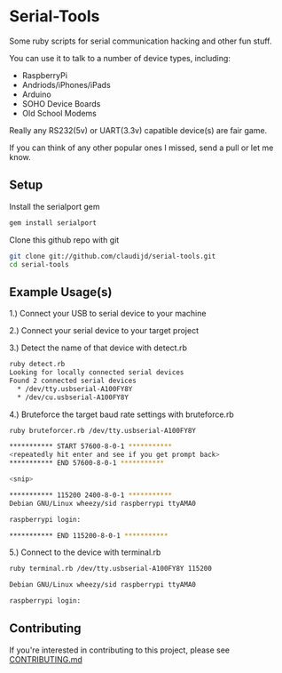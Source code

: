# Serial-Tools

Some ruby scripts for serial communication hacking and other fun stuff.

You can use it to talk to a number of device types, including:

- RaspberryPi
- Andriods/iPhones/iPads
- Arduino
- SOHO Device Boards
- Old School Modems

Really any RS232(5v) or UART(3.3v) capatible device(s) are fair game.

If you can think of any other popular ones I missed, send a pull or let me know.

## Setup

Install the serialport gem

```bash
gem install serialport
```

Clone this github repo with git

```bash
git clone git://github.com/claudijd/serial-tools.git
cd serial-tools
```

## Example Usage(s)

1.) Connect your USB to serial device to your machine

2.) Connect your serial device to your target project

3.) Detect the name of that device with detect.rb

```bash
ruby detect.rb
Looking for locally connected serial devices
Found 2 connected serial devices
  * /dev/tty.usbserial-A100FY8Y
  * /dev/cu.usbserial-A100FY8Y
```

4.) Bruteforce the target baud rate settings with bruteforce.rb

```bash
ruby bruteforcer.rb /dev/tty.usbserial-A100FY8Y

*********** START 57600-8-0-1 ***********
<repeatedly hit enter and see if you get prompt back>
*********** END 57600-8-0-1 ***********

<snip>

*********** 115200 2400-8-0-1 ***********
Debian GNU/Linux wheezy/sid raspberrypi ttyAMA0

raspberrypi login: 

*********** END 115200-8-0-1 ***********
```

5.) Connect to the device with terminal.rb

```bash
ruby terminal.rb /dev/tty.usbserial-A100FY8Y 115200

Debian GNU/Linux wheezy/sid raspberrypi ttyAMA0

raspberrypi login: 

```

## Contributing

If you're interested in contributing to this project, please see [CONTRIBUTING.md](https://github.com/claudijd/serial-tools/blob/master/CONTRIBUTING.md)
